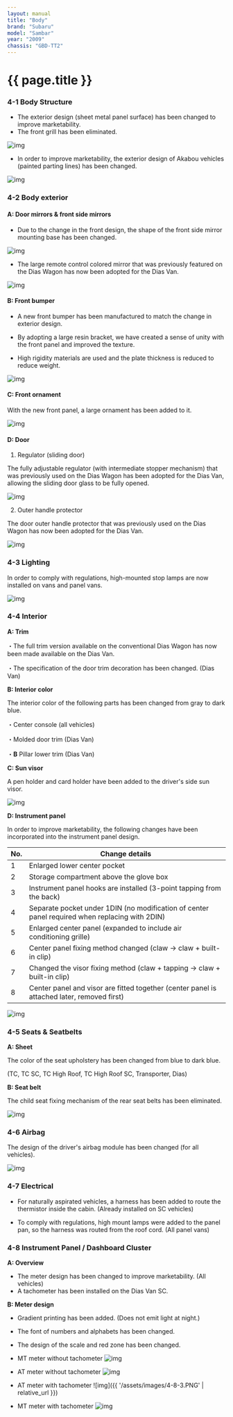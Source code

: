 ```yaml
---
layout: manual
title: "Body"
brand: "Subaru"
model: "Sambar"
year: "2009"
chassis: "GBD-TT2"
---
```


# {{ page.title }}
### 4-1 Body Structure

- The exterior design (sheet metal panel surface) has been changed to improve marketability.
- The front grill has been eliminated.

![img](../assets/images/4-1-1.PNG)

- In order to improve marketability, the exterior design of Akabou vehicles (painted parting lines) has been changed.

![img](../assets/images/4-1-2.PNG)

### 4-2 Body exterior
#### A: Door mirrors & front side mirrors

- Due to the change in the front design, the shape of the front side mirror mounting base has been changed.

![img](../assets/images/4-2-1.PNG)

- The large remote control colored mirror that was previously featured on the Dias Wagon has now been adopted for the Dias Van.

![img](../assets/images/4-2-2.PNG)

#### B: Front bumper

- A new front bumper has been manufactured to match the change in exterior design.

- By adopting a large resin bracket, we have created a sense of unity with the front panel and improved the texture.

- High rigidity materials are used and the plate thickness is reduced to reduce weight.

![img](../assets/images/4-2-3.PNG)

#### C: Front ornament

With the new front panel, a large ornament has been added to it.

![img](../assets/images/4-2-4.PNG)

#### D: Door

1. Regulator (sliding door)

The fully adjustable regulator (with intermediate stopper mechanism) that was previously used on the Dias Wagon has been adopted for the Dias Van, allowing the sliding door glass to be fully opened.

![img](../assets/images/4-2-5.PNG)

2. Outer handle protector

The door outer handle protector that was previously used on the Dias Wagon has now been adopted for the Dias Van.

![img](../assets/images/4-2-6.PNG)

### 4-3 Lighting
In order to comply with regulations, high-mounted stop lamps are now installed on vans and panel vans.

![img](../assets/images/4-3-1.PNG)

### 4-4 Interior
**A: Trim**

・The full trim version available on the conventional Dias Wagon has now been made available on the Dias Van.

・The specification of the door trim decoration has been changed. (Dias Van)

**B: Interior color**

The interior color of the following parts has been changed from gray to dark blue.

・Center console (all vehicles)

・Molded door trim (Dias Van)

・**B** Pillar lower trim (Dias Van)

**C: Sun visor**

A pen holder and card holder have been added to the driver's side sun visor.

![img](../assets/images/4-4-1.PNG)

**D: Instrument panel**

In order to improve marketability, the following changes have been incorporated into the instrument panel design.

| No. | Change details                                                                  |
|-----|---------------------------------------------------------------------------------|
|  1  | Enlarged lower center pocket                                                    |
|  2  | Storage compartment above the glove box                                         |
|  3  | Instrument panel hooks are installed (3-point tapping from the back)            |
|  4  | Separate pocket under 1DIN (no modification of center panel required when replacing with 2DIN) |
|  5  | Enlarged center panel (expanded to include air conditioning grille)             |
|  6  | Center panel fixing method changed (claw → claw + built-in clip)                |
|  7  | Changed the visor fixing method (claw + tapping → claw + built-in clip)         |
|  8  | Center panel and visor are fitted together (center panel is attached later, removed first) |

![img](../assets/images/4-4-2.PNG)

### 4-5 Seats & Seatbelts
**A: Sheet**

The color of the seat upholstery has been changed from blue to dark blue.

(TC, TC SC, TC High Roof, TC High Roof SC, Transporter, Dias)

**B: Seat belt**

The child seat fixing mechanism of the rear seat belts has been eliminated.

![img](../assets/images/4-5-1.PNG)

### 4-6 Airbag
The design of the driver's airbag module has been changed (for all vehicles).

![img](../assets/images/4-6-1.PNG)

### 4-7 Electrical
- For naturally aspirated vehicles, a harness has been added to route the thermistor inside the cabin. (Already installed on SC vehicles)

- To comply with regulations, high mount lamps were added to the panel pan, so the harness was routed from the roof cord. (All panel vans)

### 4-8 Instrument Panel / Dashboard Cluster

**A: Overview**

- The meter design has been changed to improve marketability. (All vehicles)
- A tachometer has been installed on the Dias Van SC.

**B: Meter design**

- Gradient printing has been added. (Does not emit light at night.)
- The font of numbers and alphabets has been changed.
- The design of the scale and red zone has been changed.
- MT meter without tachometer
![img](../assets/images/4-8-1.PNG)

- AT meter without tachometer
![img](../assets/images/4-8-2.PNG)

- AT meter with tachometer
![img]({{ '/assets/images/4-8-3.PNG' | relative_url }})

- MT meter with tachometer
![img](../assets/images/4-8-4.PNG)